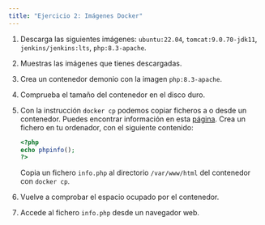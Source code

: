 ```yaml
---
title: "Ejercicio 2: Imágenes Docker"
---
```


1. Descarga las siguientes imágenes: `ubuntu:22.04`, `tomcat:9.0.70-jdk11`, `jenkins/jenkins:lts`, `php:8.3-apache`.
2. Muestras las imágenes que tienes descargadas.
3. Crea un contenedor demonio con la imagen `php:8.3-apache`.
4. Comprueba el tamaño del contenedor en el disco duro.
5. Con la instrucción `docker cp` podemos copiar ficheros a o desde un contenedor. Puedes encontrar información en esta [página](https://docs.docker.com/engine/reference/commandline/cp/).
    Crea un fichero en tu ordenador, con el siguiente contenido:

    ```php
    <?php
    echo phpinfo();
    ?>
    ```
    Copia un fichero `info.php` al directorio `/var/www/html` del contenedor con `docker cp`.
6. Vuelve a comprobar el espacio ocupado por el contenedor.
7. Accede al fichero `info.php` desde un navegador web.
